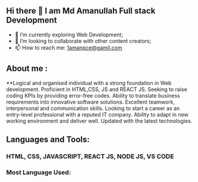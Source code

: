 ## Hi there 👋 I am Md Amanullah Full stack Development


- 🌱 I’m currently exploring Web Development;
- 👯 I’m looking to collaborate with other content creators;
- 📫 How to reach me: 1amanpce@gamil.com


## About me :

**Logical and organised individual with a strong foundation in Web development. Proficient in HTML,CSS, JS and REACT JS. Seeking to raise coding KPIs by providing error-free codes. Ability to translate business requirements into innovative software solutions. Excellent teamwork, interpersonal and communication skills. Looking to start a career as an entry-level professional with a reputed IT company. Ability to adapt in new working environment and deliver well. Updated with the latest technologies.


## Languages and Tools:
### HTML, CSS,  JAVASCRIPT,  REACT JS,  NODE JS, VS CODE


### Most Language Used:

